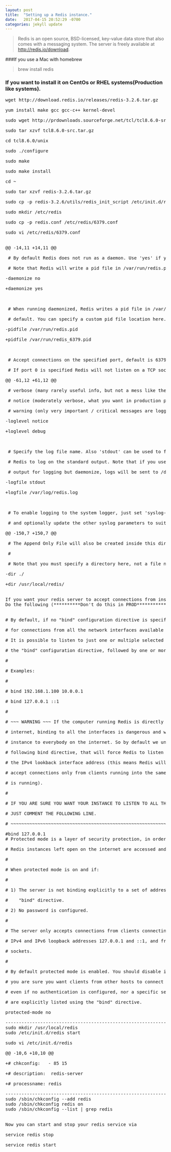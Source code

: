 ```yaml
---
layout: post
title:  "Setting up a Redis instance."
date:   2017-04-15 20:52:29 -0700
categories: jekyll update
---
```


>Redis is an open source, BSD-licensed, key-value data store that also comes with a messaging system. The server is freely available at http://redis.io/download.

###If you use a Mac with homebrew

>brew install redis


### If you want to install it on CentOs or RHEL systems(Production like systems).

<pre>
wget http://download.redis.io/releases/redis-3.2.6.tar.gz

yum install make gcc gcc-c++ kernel-devel

sudo wget http://prdownloads.sourceforge.net/tcl/tcl8.6.0-src.tar.gz

sudo tar xzvf tcl8.6.0-src.tar.gz

cd tcl8.6.0/unix

sudo ./configure

sudo make

sudo make install

cd ~

sudo tar xzvf redis-3.2.6.tar.gz

sudo cp -p redis-3.2.6/utils/redis_init_script /etc/init.d/redis

sudo mkdir /etc/redis

sudo cp -p redis.conf /etc/redis/6379.conf

sudo vi /etc/redis/6379.conf


@@ -14,11 +14,11 @@

 # By default Redis does not run as a daemon. Use 'yes' if you need it.

 # Note that Redis will write a pid file in /var/run/redis.pid when daemonized.

-daemonize no

+daemonize yes



 # When running daemonized, Redis writes a pid file in /var/run/redis.pid by

 # default. You can specify a custom pid file location here.

-pidfile /var/run/redis.pid

+pidfile /var/run/redis_6379.pid



 # Accept connections on the specified port, default is 6379.

 # If port 0 is specified Redis will not listen on a TCP socket.

@@ -61,12 +61,12 @@

 # verbose (many rarely useful info, but not a mess like the debug level)

 # notice (moderately verbose, what you want in production probably)

 # warning (only very important / critical messages are logged)

-loglevel notice

+loglevel debug



 # Specify the log file name. Also 'stdout' can be used to force

 # Redis to log on the standard output. Note that if you use standard

 # output for logging but daemonize, logs will be sent to /dev/null

-logfile stdout

+logfile /var/log/redis.log



 # To enable logging to the system logger, just set 'syslog-enabled' to yes,

 # and optionally update the other syslog parameters to suit your needs.

@@ -150,7 +150,7 @@

 # The Append Only File will also be created inside this directory.

 #

 # Note that you must specify a directory here, not a file name.

-dir ./

+dir /usr/local/redis/


If you want your redis server to accept connections from instances other than local host
Do the following (**********Don't do this in PROD**************)


# By default, if no "bind" configuration directive is specified, Redis listens

# for connections from all the network interfaces available on the server.

# It is possible to listen to just one or multiple selected interfaces using

# the "bind" configuration directive, followed by one or more IP addresses.

#

# Examples:

#

# bind 192.168.1.100 10.0.0.1

# bind 127.0.0.1 ::1

#

# ~~~ WARNING ~~~ If the computer running Redis is directly exposed to the

# internet, binding to all the interfaces is dangerous and will expose the

# instance to everybody on the internet. So by default we uncomment the

# following bind directive, that will force Redis to listen only into

# the IPv4 lookback interface address (this means Redis will be able to

# accept connections only from clients running into the same computer it

# is running).

#

# IF YOU ARE SURE YOU WANT YOUR INSTANCE TO LISTEN TO ALL THE INTERFACES

# JUST COMMENT THE FOLLOWING LINE.

# ~~~~~~~~~~~~~~~~~~~~~~~~~~~~~~~~~~~~~~~~~~~~~~~~~~~~~~~~~~~~~~~~~~~~~~~~

#bind 127.0.0.1
# Protected mode is a layer of security protection, in order to avoid that

# Redis instances left open on the internet are accessed and exploited.

#

# When protected mode is on and if:

#

# 1) The server is not binding explicitly to a set of addresses using the

#    "bind" directive.

# 2) No password is configured.

#

# The server only accepts connections from clients connecting from the

# IPv4 and IPv6 loopback addresses 127.0.0.1 and ::1, and from Unix domain

# sockets.

#

# By default protected mode is enabled. You should disable it only if

# you are sure you want clients from other hosts to connect to Redis

# even if no authentication is configured, nor a specific set of interfaces

# are explicitly listed using the "bind" directive.

protected-mode no

---------------------------------------------------------------------------
sudo mkdir /usr/local/redis
sudo /etc/init.d/redis start

sudo vi /etc/init.d/redis

@@ -10,6 +10,10 @@

+# chkconfig:   - 85 15

+# description:  redis-server

+# processname: redis

--------------------------------------------------------------------------
sudo /sbin/chkconfig --add redis
sudo /sbin/chkconfig redis on
sudo /sbin/chkconfig --list | grep redis


Now you can start and stop your redis service via

service redis stop

service redis start
</pre>
